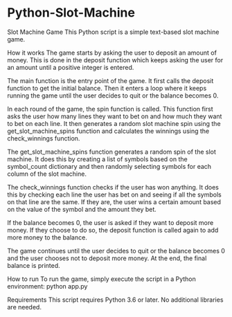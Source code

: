 # Python-Slot-Machine
Slot Machine Game
This Python script is a simple text-based slot machine game.

How it works
The game starts by asking the user to deposit an amount of money. This is done in the deposit function which keeps asking the user for an amount until a positive integer is entered.

The main function is the entry point of the game. It first calls the deposit function to get the initial balance. Then it enters a loop where it keeps running the game until the user decides to quit or the balance becomes 0.

In each round of the game, the spin function is called. This function first asks the user how many lines they want to bet on and how much they want to bet on each line. It then generates a random slot machine spin using the get_slot_machine_spins function and calculates the winnings using the check_winnings function.

The get_slot_machine_spins function generates a random spin of the slot machine. It does this by creating a list of symbols based on the symbol_count dictionary and then randomly selecting symbols for each column of the slot machine.

The check_winnings function checks if the user has won anything. It does this by checking each line the user has bet on and seeing if all the symbols on that line are the same. If they are, the user wins a certain amount based on the value of the symbol and the amount they bet.

If the balance becomes 0, the user is asked if they want to deposit more money. If they choose to do so, the deposit function is called again to add more money to the balance.

The game continues until the user decides to quit or the balance becomes 0 and the user chooses not to deposit more money. At the end, the final balance is printed.

How to run
To run the game, simply execute the script in a Python environment:
python app.py

Requirements
This script requires Python 3.6 or later. No additional libraries are needed.
